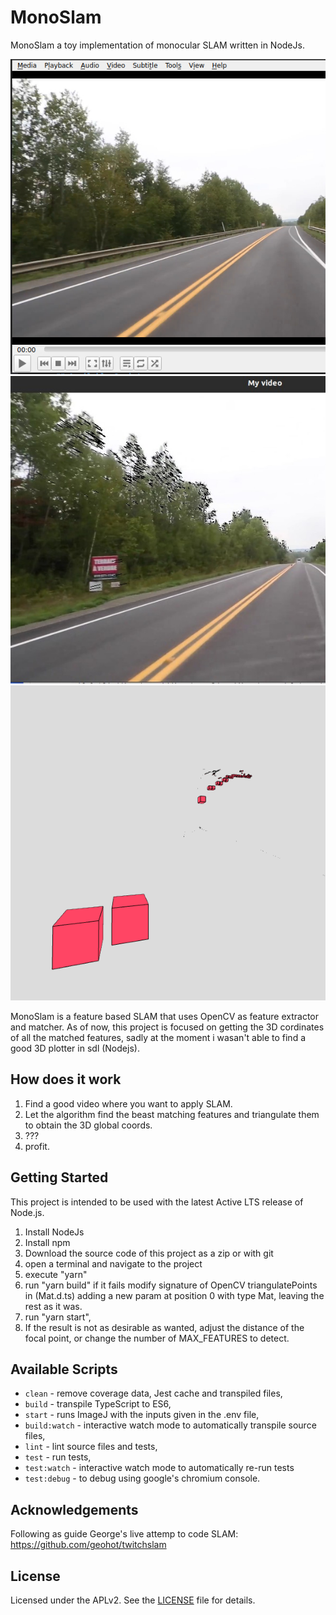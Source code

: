 # MonoSlam

MonoSlam a toy implementation of monocular SLAM written in NodeJs.

![Video input 2D](assets/img/video_example.jpg?raw=true "Video input")
![Tracking movement 2D points](assets/img/tracking_key_points.jpg?raw=true "Tracking movement 2D points")
![3D points](assets/img/3D_example.png "3D points")

MonoSlam is a feature based SLAM that uses OpenCV as feature extractor and matcher. As of now, this project is focused on getting the 3D cordinates of all the matched features, sadly at the moment i wasan't able to find a good 3D plotter in sdl (Nodejs).

## How does it work

1. Find a good video where you want to apply SLAM.
1. Let the algorithm find the beast matching features and triangulate them to obtain the 3D global coords.
1. ??? 
1. profit.

## Getting Started

This project is intended to be used with the latest Active LTS release of Node.js.

1. Install NodeJs
1. Install npm
1. Download the source code of this project as a zip or with git
1. open a terminal and navigate to the project 
1. execute "yarn"
1. run "yarn build" if it fails modify signature of OpenCV triangulatePoints in (Mat.d.ts) adding a new param at position 0 with type Mat, leaving the rest as it was.
1. run "yarn start", 
1. If the result is not as desirable as wanted, adjust the distance of the focal point, or change the number of MAX_FEATURES to detect.

## Available Scripts

+ `clean` - remove coverage data, Jest cache and transpiled files,
+ `build` - transpile TypeScript to ES6,
+ `start` - runs ImageJ with the inputs given in the .env file,
+ `build:watch` - interactive watch mode to automatically transpile source files,
+ `lint` - lint source files and tests,
+ `test` - run tests,
+ `test:watch` - interactive watch mode to automatically re-run tests
+ `test:debug` - to debug using google's chromium console.

## Acknowledgements

Following as guide George's live attemp to code SLAM: https://github.com/geohot/twitchslam

## License
Licensed under the APLv2. See the [LICENSE](https://github.com/jsynowiec/node-typescript-boilerplate/blob/master/LICENSE) file for details.
